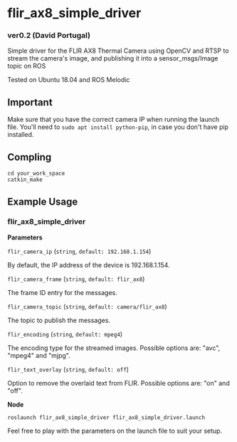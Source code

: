# flir_ax8_simple_driver

### ver0.2 (David Portugal)
Simple driver for the FLIR AX8 Thermal Camera using OpenCV and RTSP to stream the camera's image, and publishing it into a sensor_msgs/Image topic on ROS

Tested on Ubuntu 18.04 and ROS Melodic

## Important

Make sure that you have the correct camera IP when running the launch file.
You'll need to ```sudo apt install python-pip```, in case you don't have pip installed.

## Compling

```
cd your_work_space
catkin_make 
```

## Example Usage

### flir_ax8_simple_driver

**Parameters**

`flir_camera_ip` (`string`, `default: 192.168.1.154`)

By default, the IP address of the device is 192.168.1.154.

`flir_camera_frame` (`string`, `default: flir_ax8`)

The frame ID entry for the messages.

`flir_camera_topic` (`string`, `default: camera/flir_ax8`)

The topic to publish the messages.

`flir_encoding` (`string`, `default: mpeg4`)

The encoding type for the streamed images. Possible options are: "avc", "mpeg4" and "mjpg".

`flir_text_overlay` (`string`, `default: off`)

Option to remove the overlaid text from FLIR. Possible options are: "on" and "off".

**Node**

```
roslaunch flir_ax8_simple_driver flir_ax8_simple_driver.launch
```

Feel free to play with the parameters on the launch file to suit your setup.
